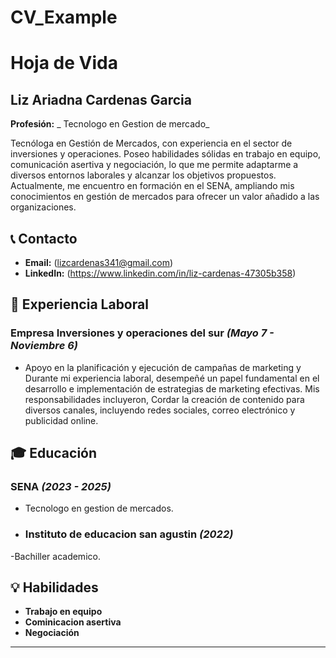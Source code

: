# CV_Example
# Hoja de Vida

## Liz Ariadna Cardenas Garcia 
**Profesión:** _ Tecnologo  en Gestion de mercado_

 Tecnóloga en Gestión de Mercados, con experiencia en el sector de inversiones y operaciones. Poseo habilidades sólidas en trabajo en equipo, comunicación asertiva y negociación, lo que me permite adaptarme a diversos entornos laborales y alcanzar los objetivos propuestos. Actualmente, me encuentro en formación en el SENA, ampliando mis conocimientos en gestión de mercados para ofrecer un valor añadido a las organizaciones.

## 📞 Contacto
- **Email:** (lizcardenas341@gmail.com)
- **LinkedIn:** (https://www.linkedin.com/in/liz-cardenas-47305b358)

## 🏢 Experiencia Laboral
### **Empresa Inversiones y operaciones del sur** _(Mayo 7 - Noviembre 6)_
- Apoyo en la planificación y ejecución de campañas de marketing y Durante mi experiencia laboral, desempeñé un papel fundamental en el desarrollo e implementación de estrategias de marketing efectivas. Mis responsabilidades incluyeron, Cordar la creación de contenido para diversos canales, incluyendo redes sociales, correo electrónico y publicidad online.

## 🎓 Educación
### **SENA** _(2023 - 2025)_
- Tecnologo en gestion de mercados.
  
- ### **Instituto de educacion san agustin** _(2022)_
-Bachiller academico.

## 💡 Habilidades
- **Trabajo en equipo**
- **Cominicacion asertiva**
- **Negociación**



---


